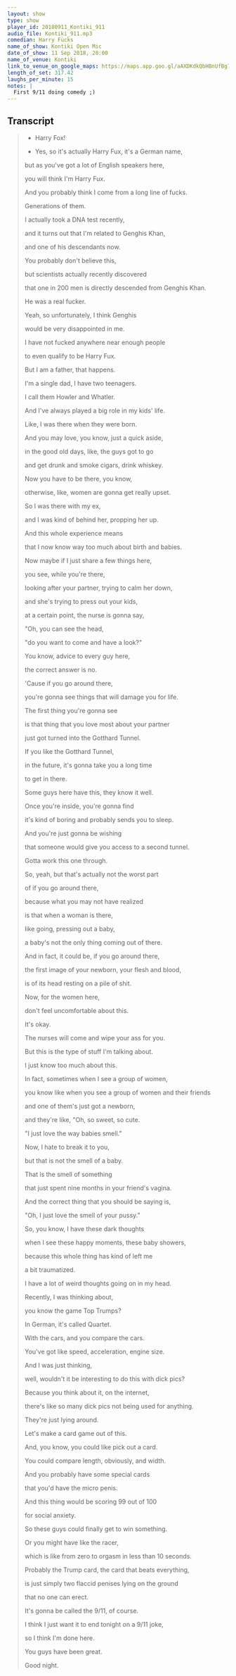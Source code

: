 ```yaml
---
layout: show
type: show
player_id: 20180911_Kontiki_911
audio_file: Kontiki_911.mp3
comedian: Harry Fücks
name_of_show: Kontiki Open Mic
date_of_show: 11 Sep 2018, 20:00
name_of_venue: Kontiki
link_to_venue_on_google_maps: https://maps.app.goo.gl/aAXDKdkQbHBnUfBg7
length_of_set: 317.42
laughs_per_minute: 15
notes: |
  First 9/11 doing comedy ;)
---
```



<h2><i class="fas fa-file-alt"></i> Transcript</h2>

> - Harry Fox!
>
> - Yes, so it's actually Harry Fux, it's a German name,
>
> but as you've got a lot of English speakers here,
>
> you will think I'm Harry Fux.
>
> And you probably think I come from a long line of fucks.
>
> Generations of them.
>
> I actually took a DNA test recently,
>
> and it turns out that I'm related to Genghis Khan,
>
> and one of his descendants now.
>
> You probably don't believe this,
>
> but scientists actually recently discovered
>
> that one in 200 men is directly descended from Genghis Khan.
>
> He was a real fucker.
>
> Yeah, so unfortunately, I think Genghis
>
> would be very disappointed in me.
>
> I have not fucked anywhere near enough people
>
> to even qualify to be Harry Fux.
>
> But I am a father, that happens.
>
> I'm a single dad, I have two teenagers.
>
> I call them Howler and Whatler.
>
> And I've always played a big role in my kids' life.
>
> Like, I was there when they were born.
>
> And you may love, you know, just a quick aside,
>
> in the good old days, like, the guys got to go
>
> and get drunk and smoke cigars, drink whiskey.
>
> Now you have to be there, you know,
>
> otherwise, like, women are gonna get really upset.
>
> So I was there with my ex,
>
> and I was kind of behind her, propping her up.
>
> And this whole experience means
>
> that I now know way too much about birth and babies.
>
> Now maybe if I just share a few things here,
>
> you see, while you're there,
>
> looking after your partner, trying to calm her down,
>
> and she's trying to press out your kids,
>
> at a certain point, the nurse is gonna say,
>
> "Oh, you can see the head,
>
> "do you want to come and have a look?"
>
> You know, advice to every guy here,
>
> the correct answer is no.
>
> 'Cause if you go around there,
>
> you're gonna see things that will damage you for life.
>
> The first thing you're gonna see
>
> is that thing that you love most about your partner
>
> just got turned into the Gotthard Tunnel.
>
> If you like the Gotthard Tunnel,
>
> in the future, it's gonna take you a long time
>
> to get in there.
>
> Some guys here have this, they know it well.
>
> Once you're inside, you're gonna find
>
> it's kind of boring and probably sends you to sleep.
>
> And you're just gonna be wishing
>
> that someone would give you access to a second tunnel.
>
> Gotta work this one through.
>
> So, yeah, but that's actually not the worst part
>
> of if you go around there,
>
> because what you may not have realized
>
> is that when a woman is there,
>
> like going, pressing out a baby,
>
> a baby's not the only thing coming out of there.
>
> And in fact, it could be, if you go around there,
>
> the first image of your newborn, your flesh and blood,
>
> is of its head resting on a pile of shit.
>
> Now, for the women here,
>
> don't feel uncomfortable about this.
>
> It's okay.
>
> The nurses will come and wipe your ass for you.
>
> But this is the type of stuff I'm talking about.
>
> I just know too much about this.
>
> In fact, sometimes when I see a group of women,
>
> you know like when you see a group of women and their friends
>
> and one of them's just got a newborn,
>
> and they're like, "Oh, so sweet, so cute.
>
> "I just love the way babies smell."
>
> Now, I hate to break it to you,
>
> but that is not the smell of a baby.
>
> That is the smell of something
>
> that just spent nine months in your friend's vagina.
>
> And the correct thing that you should be saying is,
>
> "Oh, I just love the smell of your pussy."
>
> So, you know, I have these dark thoughts
>
> when I see these happy moments, these baby showers,
>
> because this whole thing has kind of left me
>
> a bit traumatized.
>
> I have a lot of weird thoughts going on in my head.
>
> Recently, I was thinking about,
>
> you know the game Top Trumps?
>
> In German, it's called Quartet.
>
> With the cars, and you compare the cars.
>
> You've got like speed, acceleration, engine size.
>
> And I was just thinking,
>
> well, wouldn't it be interesting to do this with dick pics?
>
> Because you think about it, on the internet,
>
> there's like so many dick pics not being used for anything.
>
> They're just lying around.
>
> Let's make a card game out of this.
>
> And, you know, you could like pick out a card.
>
> You could compare length, obviously, and width.
>
> And you probably have some special cards
>
> that you'd have the micro penis.
>
> And this thing would be scoring 99 out of 100
>
> for social anxiety.
>
> So these guys could finally get to win something.
>
> Or you might have like the racer,
>
> which is like from zero to orgasm in less than 10 seconds.
>
> Probably the Trump card, the card that beats everything,
>
> is just simply two flaccid penises lying on the ground
>
> that no one can erect.
>
> It's gonna be called the 9/11, of course.
>
> I think I just want it to end tonight on a 9/11 joke,
>
> so I think I'm done here.
>
> You guys have been great.
>
> Good night.

